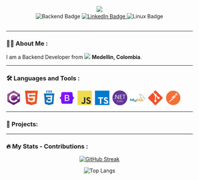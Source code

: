 <div id="header" align="center">
  <img src="https://github.com/DannyKentala/DannyKentala/assets/137356213/1bced40f-880f-47c6-b3f5-7b08a2ac075c" width="250"/>
</div>

<div id="badges" align="center">
  <img src="https://img.shields.io/badge/Backend-blue?style=for-the-badge&logo=csharp&logoColor=white" alt="Backend Badge"/>
  <a href="https://www.linkedin.com/in/dannykentala-software-engineer/" target="_blank">
    <img src="https://img.shields.io/badge/LinkedIn-blue?style=for-the-badge&logo=linkedin&logoColor=white" alt="LinkedIn Badge"/>
  </a>
  <img src="https://img.shields.io/badge/Linux-white?style=for-the-badge&logo=archlinux&logoColor=#1793D1" alt="Linux Badge"/>
</div>

<div id="views" align="center">
  <img src="https://komarev.com/ghpvc/?username=dannykentala&label=PROFILE+VIEWS&color=8d1313&base=100&style=flat" alt=""/>
</div>

---

### :man_technologist: About Me :

I am a Backend Developer from <img src="https://github.com/dannykentala/DannyKentala/assets/137356213/ea4c7658-232e-4020-a1ac-5fcc5f7ba5f6" width="13" /> **Medellin, Colombia**.

---

### :hammer_and_wrench: Languages and Tools :

<div id="icons">
  <img src="https://github.com/devicons/devicon/blob/master/icons/csharp/csharp-original.svg" title="Csharp" **alt="Csharp" width="40" height="40" fill="blue"/>&nbsp;
  <img src="https://github.com/devicons/devicon/blob/master/icons/html5/html5-original.svg" title="HTML5" alt="HTML" width="40" height="40"/>&nbsp;
  <img src="https://github.com/devicons/devicon/blob/master/icons/css3/css3-plain-wordmark.svg"  title="CSS3" alt="CSS" width="40" height="40"/>&nbsp;
  <img src="https://github.com/devicons/devicon/blob/master/icons/bootstrap/bootstrap-original.svg" title="Linux" **alt="Linux" width="40" height="40" fill="blue"/>&nbsp;
  <img src="https://github.com/devicons/devicon/blob/master/icons/javascript/javascript-original.svg" title="JavaScript" alt="JavaScript" width="40" height="40"/>&nbsp;
  <img src="https://github.com/devicons/devicon/blob/master/icons/typescript/typescript-plain.svg" title="TypeScript" **alt="TypeScript" width="40" height="40" fill="blue"/>&nbsp;
  <img src="https://github.com/devicons/devicon/blob/master/icons/dotnetcore/dotnetcore-original.svg" title="Dotnet" alt="Csharp" width="40" height="40"/>&nbsp;
  <img src="https://github.com/devicons/devicon/blob/master/icons/mysql/mysql-original-wordmark.svg" title="MySQL"  alt="MySQL" width="40" height="40"/>&nbsp;
  <img src="https://github.com/devicons/devicon/blob/master/icons/git/git-original.svg" title="Git" **alt="Git" width="40" height="40"/>&nbsp;
  <img src="https://github.com/devicons/devicon/blob/master/icons/postman/postman-original.svg" title="Linux" **alt="Linux" width="40" height="40" fill="blue"/>&nbsp;

</div>

---

### :briefcase: Projects:


---

### :fire: My Stats - Contributions :

<div id="stats" align="center">
  
  [![GitHub Streak](https://streak-stats.demolab.com?user=dannykentala&theme=highcontrast&hide_border=true&ring=4033F5&fire=2F25B3&currStreakLabel=2F25B3)](https://git.io/streak-stats)

  ![Top Langs](https://github-readme-stats.vercel.app/api/top-langs/?username=dannykentala&hide=html,jupyter%20notebook&layout=donut&theme=vision-friendly-dark&hide_border=true&title_color=4338d9)

</div>

<!--
**DannyKentala/DannyKentala** is a ✨ _special_ ✨ repository because its `README.md` (this file) appears on your GitHub profile.

Here are some ideas to get you started:

- 🔭 I’m currently working on ...
- 🌱 I’m currently learning ...
- 👯 I’m looking to collaborate on ...
- 🤔 I’m looking for help with ...
- 💬 Ask me about ...
- 📫 How to reach me: ...
- 😄 Pronouns: ...
- ⚡ Fun fact: ...
-->
